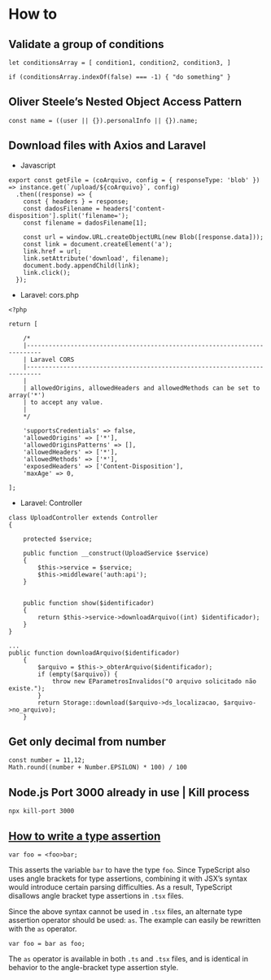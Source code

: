 # How to

## 

## Validate a group of conditions

```text
let conditionsArray = [ condition1, condition2, condition3, ]

if (conditionsArray.indexOf(false) === -1) { "do something" }
```

## Oliver Steele’s Nested Object Access Pattern

```text
const name = ((user || {}).personalInfo || {}).name;
```

## Download files with Axios and Laravel

* Javascript

```text
export const getFile = (coArquivo, config = { responseType: 'blob' }) => instance.get(`/upload/${coArquivo}`, config)
  .then((response) => {
    const { headers } = response;
    const dadosFilename = headers['content-disposition'].split('filename=');
    const filename = dadosFilename[1];
  
    const url = window.URL.createObjectURL(new Blob([response.data]));
    const link = document.createElement('a');
    link.href = url;
    link.setAttribute('download', filename);
    document.body.appendChild(link);
    link.click();
  });
```

* Laravel: cors.php

```text
<?php

return [

    /*
    |--------------------------------------------------------------------------
    | Laravel CORS
    |--------------------------------------------------------------------------
    |
    | allowedOrigins, allowedHeaders and allowedMethods can be set to array('*')
    | to accept any value.
    |
    */

    'supportsCredentials' => false,
    'allowedOrigins' => ['*'],
    'allowedOriginsPatterns' => [],
    'allowedHeaders' => ['*'],
    'allowedMethods' => ['*'],
    'exposedHeaders' => ['Content-Disposition'],
    'maxAge' => 0,

];
```

* Laravel: Controller

```text
class UploadController extends Controller
{

    protected $service;

    public function __construct(UploadService $service)
    {
        $this->service = $service;
        $this->middleware('auth:api');
    }


    public function show($identificador)
    {
        return $this->service->downloadArquivo((int) $identificador);
    }
}
```

```text
...
public function downloadArquivo($identificador)
    {
        $arquivo = $this->_obterArquivo($identificador);
        if (empty($arquivo)) {
            throw new EParametrosInvalidos("O arquivo solicitado não existe.");
        }
        return Storage::download($arquivo->ds_localizacao, $arquivo->no_arquivo);
    }
```

## Get only decimal from number 

```text
const number = 11,12;
Math.round((number + Number.EPSILON) * 100) / 100
```

## Node.js Port 3000 already in use \| Kill process

```text
npx kill-port 3000
```

## [How to write a type assertion](https://www.typescriptlang.org/docs/handbook/jsx.html#the-as-operator)

```text
var foo = <foo>bar;
```

This asserts the variable `bar` to have the type `foo`. Since TypeScript also uses angle brackets for type assertions, combining it with JSX’s syntax would introduce certain parsing difficulties. As a result, TypeScript disallows angle bracket type assertions in `.tsx` files.

Since the above syntax cannot be used in `.tsx` files, an alternate type assertion operator should be used: `as`. The example can easily be rewritten with the `as` operator.

```text
var foo = bar as foo;
```

The `as` operator is available in both `.ts` and `.tsx` files, and is identical in behavior to the angle-bracket type assertion style.

